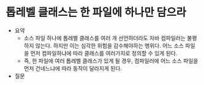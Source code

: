 # 톱레벨 클래스는 한 파일에 하나만 담으라

- 요약
  - 소스 파일 하나에 톱레벨 클래스를 여러 개 선언하더라도 자바 컴파일러는 불평하지 않는다. 하지만 이는 심각한 위험을 감수해야하는 행위다. 어느 소스 파일을 먼저 컴파일하냐에 따라 클래스를 여러가지로 정의할 수 있게 된다.
  - 즉, 한 파일에 여러 톱레벨 클래스가 있게 될 경우, 컴파일러에 어느 소스 파일을 먼저 건네느냐에 따라 동작이 달라지게 된다.
- 질문